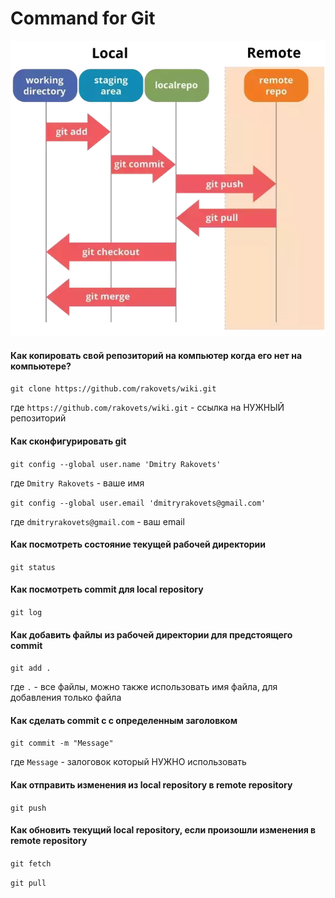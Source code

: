 # Command for Git
![Git basic operation](images/git-basic-operations.webp)

#### Как копировать свой репозиторий на компьютер когда его нет на компьютере?

`git clone https://github.com/rakovets/wiki.git`

где `https://github.com/rakovets/wiki.git` - ссылка на НУЖНЫЙ репозиторий

#### Как сконфигурировать git

`git config --global user.name 'Dmitry Rakovets'`

где `Dmitry Rakovets` - ваше имя

`git config --global user.email 'dmitryrakovets@gmail.com'`

где `dmitryrakovets@gmail.com` - ваш email

#### Как посмотреть состояние текущей рабочей директории

`git status`


#### Как посмотреть commit для local repository

`git log`

#### Как добавить файлы из рабочей директории для предстоящего commit 

`git add .`

где `.` - все файлы, можно также использовать имя файла, для добавления только файла

#### Как сделать commit c с определенным заголовком

`git commit -m "Message"`

где `Message` - залоговок который НУЖНО использовать

#### Как отправить изменения из local repository в remote repository

`git push`

#### Как обновить текущий local repository, если произошли изменения в remote repository

`git fetch`

`git pull`
